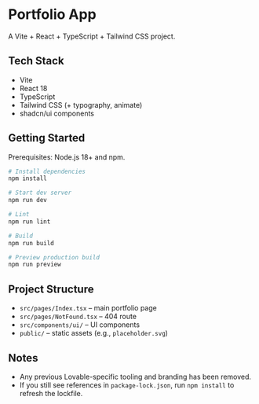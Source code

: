 # Portfolio App

A Vite + React + TypeScript + Tailwind CSS project.

## Tech Stack

- Vite
- React 18
- TypeScript
- Tailwind CSS (+ typography, animate)
- shadcn/ui components

## Getting Started

Prerequisites: Node.js 18+ and npm.

```bash
# Install dependencies
npm install

# Start dev server
npm run dev

# Lint
npm run lint

# Build
npm run build

# Preview production build
npm run preview
```

## Project Structure

- `src/pages/Index.tsx` – main portfolio page
- `src/pages/NotFound.tsx` – 404 route
- `src/components/ui/` – UI components
- `public/` – static assets (e.g., `placeholder.svg`)

## Notes

- Any previous Lovable-specific tooling and branding has been removed.
- If you still see references in `package-lock.json`, run `npm install` to refresh the lockfile.
